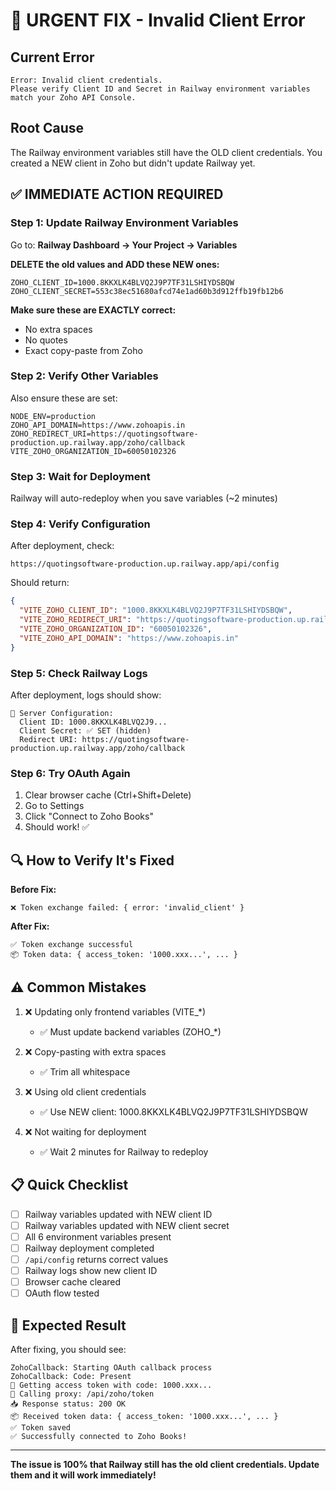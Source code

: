 # 🚨 URGENT FIX - Invalid Client Error

## Current Error
```
Error: Invalid client credentials. 
Please verify Client ID and Secret in Railway environment variables 
match your Zoho API Console.
```

## Root Cause
The Railway environment variables still have the OLD client credentials. You created a NEW client in Zoho but didn't update Railway yet.

## ✅ IMMEDIATE ACTION REQUIRED

### Step 1: Update Railway Environment Variables

Go to: **Railway Dashboard → Your Project → Variables**

**DELETE the old values and ADD these NEW ones:**

```env
ZOHO_CLIENT_ID=1000.8KKXLK4BLVQ2J9P7TF31LSHIYDSBQW
ZOHO_CLIENT_SECRET=553c38ec51680afcd74e1ad60b3d912ffb19fb12b6
```

**Make sure these are EXACTLY correct:**
- No extra spaces
- No quotes
- Exact copy-paste from Zoho

### Step 2: Verify Other Variables

Also ensure these are set:

```env
NODE_ENV=production
ZOHO_API_DOMAIN=https://www.zohoapis.in
ZOHO_REDIRECT_URI=https://quotingsoftware-production.up.railway.app/zoho/callback
VITE_ZOHO_ORGANIZATION_ID=60050102326
```

### Step 3: Wait for Deployment

Railway will auto-redeploy when you save variables (~2 minutes)

### Step 4: Verify Configuration

After deployment, check:
```
https://quotingsoftware-production.up.railway.app/api/config
```

Should return:
```json
{
  "VITE_ZOHO_CLIENT_ID": "1000.8KKXLK4BLVQ2J9P7TF31LSHIYDSBQW",
  "VITE_ZOHO_REDIRECT_URI": "https://quotingsoftware-production.up.railway.app/zoho/callback",
  "VITE_ZOHO_ORGANIZATION_ID": "60050102326",
  "VITE_ZOHO_API_DOMAIN": "https://www.zohoapis.in"
}
```

### Step 5: Check Railway Logs

After deployment, logs should show:
```
🔐 Server Configuration:
  Client ID: 1000.8KKXLK4BLVQ2J9...
  Client Secret: ✅ SET (hidden)
  Redirect URI: https://quotingsoftware-production.up.railway.app/zoho/callback
```

### Step 6: Try OAuth Again

1. Clear browser cache (Ctrl+Shift+Delete)
2. Go to Settings
3. Click "Connect to Zoho Books"
4. Should work! ✅

## 🔍 How to Verify It's Fixed

**Before Fix:**
```
❌ Token exchange failed: { error: 'invalid_client' }
```

**After Fix:**
```
✅ Token exchange successful
📦 Token data: { access_token: '1000.xxx...', ... }
```

## ⚠️ Common Mistakes

1. ❌ Updating only frontend variables (VITE_*)
   - ✅ Must update backend variables (ZOHO_*)

2. ❌ Copy-pasting with extra spaces
   - ✅ Trim all whitespace

3. ❌ Using old client credentials
   - ✅ Use NEW client: 1000.8KKXLK4BLVQ2J9P7TF31LSHIYDSBQW

4. ❌ Not waiting for deployment
   - ✅ Wait 2 minutes for Railway to redeploy

## 📋 Quick Checklist

- [ ] Railway variables updated with NEW client ID
- [ ] Railway variables updated with NEW client secret
- [ ] All 6 environment variables present
- [ ] Railway deployment completed
- [ ] `/api/config` returns correct values
- [ ] Railway logs show new client ID
- [ ] Browser cache cleared
- [ ] OAuth flow tested

## 🎯 Expected Result

After fixing, you should see:
```
ZohoCallback: Starting OAuth callback process
ZohoCallback: Code: Present
🔑 Getting access token with code: 1000.xxx...
📡 Calling proxy: /api/zoho/token
📥 Response status: 200 OK
📦 Received token data: { access_token: '1000.xxx...', ... }
✅ Token saved
✅ Successfully connected to Zoho Books!
```

---

**The issue is 100% that Railway still has the old client credentials. Update them and it will work immediately!**
